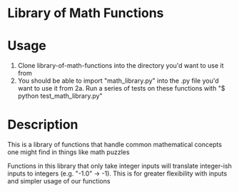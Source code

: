 # Library of Math Functions

# Usage
1. Clone library-of-math-functions into the directory you'd want to use it from
2. You should be able to import "math_library.py" into the .py file you'd want to use it from
2a. Run a series of tests on these functions with "$ python test_math_library.py"

# Description
This is a library of functions that handle common mathematical concepts one might find in things like math puzzles

Functions in this library that only take integer inputs will translate integer-ish inputs to integers (e.g. "-1.0" -> -1). This is for greater flexibility with inputs and simpler usage of our functions

